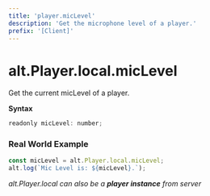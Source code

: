 ```yaml
---
title: 'player.micLevel'
description: 'Get the microphone level of a player.'
prefix: '[Client]'
---
```


# alt.Player.local.micLevel

Get the current micLevel of a player.

**Syntax**

```js
readonly micLevel: number;
```

### Real World Example

```js
const micLevel = alt.Player.local.micLevel;
alt.log(`Mic Level is: ${micLevel}.`);
```

_alt.Player.local can also be a **player instance** from server_

